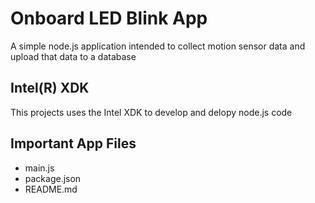 Onboard LED Blink App
============================
A simple node.js application intended to collect motion sensor data and upload that data to a database

Intel(R) XDK 
-------------------------------------------
This projects uses the Intel XDK to develop and delopy node.js code


Important App Files
---------------------------
* main.js
* package.json
* README.md
